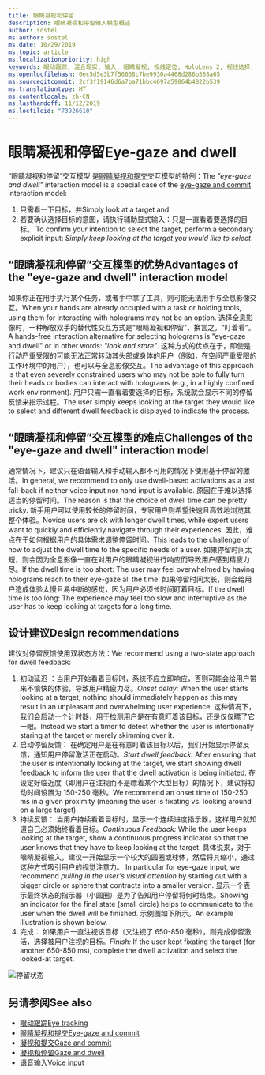 ```yaml
---
title: 眼睛凝视和停留
description: 眼睛凝视和停留输入模型概述
author: sostel
ms.author: sostel
ms.date: 10/29/2019
ms.topic: article
ms.localizationpriority: high
keywords: 眼动跟踪, 混合现实, 输入, 眼睛凝视, 视线定位, HoloLens 2, 视线选择, 停留
ms.openlocfilehash: 0ec5d5e3b7f56038c7be9930a4468d286b388a65
ms.sourcegitcommit: 2cf3f19146d6a7ba71bbc4697a59064b4822b539
ms.translationtype: HT
ms.contentlocale: zh-CN
ms.lasthandoff: 11/12/2019
ms.locfileid: "73926610"
---
```

# <a name="eye-gaze-and-dwell"></a><span data-ttu-id="2c3c1-104">眼睛凝视和停留</span><span class="sxs-lookup"><span data-stu-id="2c3c1-104">Eye-gaze and dwell</span></span>

<span data-ttu-id="2c3c1-105">“眼睛凝视和停留”交互模型  是[眼睛凝视和提交](gaze-and-commit.md)交互模型的特例：</span><span class="sxs-lookup"><span data-stu-id="2c3c1-105">The _"eye-gaze and dwell"_ interaction model is a special case of the [eye-gaze and commit](gaze-and-commit.md) interaction model:</span></span>
1. <span data-ttu-id="2c3c1-106">只需看一下目标，并</span><span class="sxs-lookup"><span data-stu-id="2c3c1-106">Simply look at a target and</span></span> 
2. <span data-ttu-id="2c3c1-107">若要确认选择目标的意图，请执行辅助显式输入：只是一直看着要选择的目标。 </span><span class="sxs-lookup"><span data-stu-id="2c3c1-107">To confirm your intention to select the target, perform a secondary explicit input: _Simply keep looking at the target you would like to select_.</span></span>

## <a name="advantages-of-the-eye-gaze-and-dwell-interaction-model"></a><span data-ttu-id="2c3c1-108">“眼睛凝视和停留”交互模型的优势</span><span class="sxs-lookup"><span data-stu-id="2c3c1-108">Advantages of the "eye-gaze and dwell" interaction model</span></span> 
<span data-ttu-id="2c3c1-109">如果你正在用手执行某个任务，或者手中拿了工具，则可能无法用手与全息影像交互。</span><span class="sxs-lookup"><span data-stu-id="2c3c1-109">When your hands are already occupied with a task or holding tools, using them for interacting with holograms may not be an option.</span></span>
<span data-ttu-id="2c3c1-110">选择全息影像时，一种解放双手的替代性交互方式是“眼睛凝视和停留”，换言之，“盯着看”。 </span><span class="sxs-lookup"><span data-stu-id="2c3c1-110">A hands-free interaction alternative for selecting holograms is "eye-gaze and dwell" or in other words: _"look and stare"_.</span></span> <span data-ttu-id="2c3c1-111">这种方式的优点在于，即使是行动严重受限的可能无法正常转动其头部或身体的用户（例如，在空间严重受限的工作环境中的用户），也可以与全息影像交互。</span><span class="sxs-lookup"><span data-stu-id="2c3c1-111">The advantage of this approach is that even severely constrained users who may not be able to fully turn their heads or bodies can interact with holograms (e.g., in a highly confined work environment).</span></span>
<span data-ttu-id="2c3c1-112">用户只需一直看着要选择的目标，系统就会显示不同的停留反馈来指示过程。</span><span class="sxs-lookup"><span data-stu-id="2c3c1-112">The user simply keeps looking at the target they would like to select and different dwell feedback is displayed to indicate the process.</span></span>


## <a name="challenges-of-the-eye-gaze-and-dwell-interaction-model"></a><span data-ttu-id="2c3c1-113">“眼睛凝视和停留”交互模型的难点</span><span class="sxs-lookup"><span data-stu-id="2c3c1-113">Challenges of the "eye-gaze and dwell" interaction model</span></span>
<span data-ttu-id="2c3c1-114">通常情况下，建议只在语音输入和手动输入都不可用的情况下使用基于停留的激活。</span><span class="sxs-lookup"><span data-stu-id="2c3c1-114">In general, we  recommend to only use dwell-based activations as a last fall-back if neither voice input nor hand input is available.</span></span> <span data-ttu-id="2c3c1-115">原因在于难以选择适当的停留时间。</span><span class="sxs-lookup"><span data-stu-id="2c3c1-115">The reason is that the choice of dwell time can be pretty tricky.</span></span> <span data-ttu-id="2c3c1-116">新手用户可以使用较长的停留时间，专家用户则希望快速且高效地浏览其整个体验。</span><span class="sxs-lookup"><span data-stu-id="2c3c1-116">Novice users are ok with longer dwell times, while expert users want to quickly and efficiently navigate through their experiences.</span></span> <span data-ttu-id="2c3c1-117">因此，难点在于如何根据用户的具体需求调整停留时间。</span><span class="sxs-lookup"><span data-stu-id="2c3c1-117">This leads to the challenge of how to adjust the dwell time to the specific needs of a user.</span></span>
<span data-ttu-id="2c3c1-118">如果停留时间太短，则会因为全息影像一直在对用户的眼睛凝视进行响应而导致用户感到精疲力尽。</span><span class="sxs-lookup"><span data-stu-id="2c3c1-118">If the dwell time is too short: The user may feel overwhelmed by having holograms reach to their eye-gaze all the time.</span></span> <span data-ttu-id="2c3c1-119">如果停留时间太长，则会给用户造成体验太慢且易中断的感觉，因为用户必须长时间盯着目标。</span><span class="sxs-lookup"><span data-stu-id="2c3c1-119">If the dwell time is too long: The experience may feel too slow and interruptive as the user has to keep looking at targets for a long time.</span></span>

## <a name="design-recommendations"></a><span data-ttu-id="2c3c1-120">设计建议</span><span class="sxs-lookup"><span data-stu-id="2c3c1-120">Design recommendations</span></span>
<span data-ttu-id="2c3c1-121">建议对停留反馈使用双状态方法：</span><span class="sxs-lookup"><span data-stu-id="2c3c1-121">We recommend using a two-state approach for dwell feedback:</span></span>
1. <span data-ttu-id="2c3c1-122">初动延迟  ：当用户开始看着目标时，系统不应立即响应，否则可能会给用户带来不愉快的体验，导致用户精疲力尽。</span><span class="sxs-lookup"><span data-stu-id="2c3c1-122">*Onset delay*: When the user starts looking at a target, nothing should immediately happen as this may result in an unpleasant and overwhelming user experience.</span></span> <span data-ttu-id="2c3c1-123">这种情况下，我们会启动一个计时器，用于检测用户是在有意盯着该目标，还是仅仅瞟了它一眼。</span><span class="sxs-lookup"><span data-stu-id="2c3c1-123">Instead we start a timer to detect whether the user is intentionally staring at the target or merely skimming over it.</span></span>
2. <span data-ttu-id="2c3c1-124">启动停留反馈：  在确定用户是在有意盯着该目标以后，我们开始显示停留反馈，通知用户停留激活正在启动。</span><span class="sxs-lookup"><span data-stu-id="2c3c1-124">*Start dwell feedback:* After ensuring that the user is intentionally looking at the target, we start showing dwell feedback to inform the user that the dwell activation is being initiated.</span></span> <span data-ttu-id="2c3c1-125">在设定好临近度（即用户在注视而不是瞟着某个大型目标）的情况下，建议将初动时间设置为 150-250 毫秒。</span><span class="sxs-lookup"><span data-stu-id="2c3c1-125">We recommend an onset time of 150-250 ms in a given proximity (meaning the user is fixating vs. looking around on a large target).</span></span>  
3. <span data-ttu-id="2c3c1-126">持续反馈：  当用户持续看着目标时，显示一个连续进度指示器，这样用户就知道自己必须始终看着目标。</span><span class="sxs-lookup"><span data-stu-id="2c3c1-126">*Continuous Feedback:* While the user keeps looking at the target, show a continuous progress indicator so that the user knows that they have to keep looking at the target.</span></span> <span data-ttu-id="2c3c1-127">具体说来，对于眼睛凝视输入，建议一开始显示一个较大的圆圈或球体，然后将其缩小，通过这种方式吸引用户的视觉注意力。 </span><span class="sxs-lookup"><span data-stu-id="2c3c1-127">In particular for eye-gaze input, we recommend _pulling in the user's visual attention_ by starting out with a bigger circle or sphere that contracts into a smaller version.</span></span> <span data-ttu-id="2c3c1-128">显示一个表示最终状态的指示器（小圆圈）是为了告知用户停留将何时结束。</span><span class="sxs-lookup"><span data-stu-id="2c3c1-128">Showing an indicator for the final state (small circle) helps to communicate to the user when the dwell will be finished.</span></span> <span data-ttu-id="2c3c1-129">示例图如下所示。</span><span class="sxs-lookup"><span data-stu-id="2c3c1-129">An example illustration is shown below.</span></span> 
4. <span data-ttu-id="2c3c1-130">完成：  如果用户一直注视该目标（又注视了 650-850 毫秒），则完成停留激活，选择被用户注视的目标。</span><span class="sxs-lookup"><span data-stu-id="2c3c1-130">*Finish:* If the user kept fixating the target (for another 650-850 ms), complete the dwell activation and select the looked-at target.</span></span>

![停留状态](images/eyes_dwellstate_recommendation.png)<br>

## <a name="see-also"></a><span data-ttu-id="2c3c1-132">另请参阅</span><span class="sxs-lookup"><span data-stu-id="2c3c1-132">See also</span></span>
* [<span data-ttu-id="2c3c1-133">眼动跟踪</span><span class="sxs-lookup"><span data-stu-id="2c3c1-133">Eye tracking</span></span>](eye-tracking.md)
* [<span data-ttu-id="2c3c1-134">眼睛凝视和提交</span><span class="sxs-lookup"><span data-stu-id="2c3c1-134">Eye-gaze and commit</span></span>](gaze-and-commit-eyes.md)
* [<span data-ttu-id="2c3c1-135">凝视和提交</span><span class="sxs-lookup"><span data-stu-id="2c3c1-135">Gaze and commit</span></span>](gaze-and-commit.md)
* [<span data-ttu-id="2c3c1-136">凝视和停留</span><span class="sxs-lookup"><span data-stu-id="2c3c1-136">Gaze and dwell</span></span>](gaze-and-dwell.md)
* [<span data-ttu-id="2c3c1-137">语音输入</span><span class="sxs-lookup"><span data-stu-id="2c3c1-137">Voice input</span></span>](voice-design.md)
